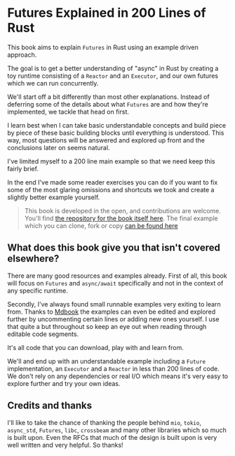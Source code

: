# Futures Explained in 200 Lines of Rust

This book aims to explain `Futures` in Rust using an example driven approach.

The goal is to get a better understanding of "async" in Rust by creating a toy
runtime consisting of a `Reactor` and an `Executor`, and our own futures which
we can run concurrently.

We'll start off a bit differently than most other explanations. Instead of
deferring some of the details about what `Futures` are and how they're
implemented, we tackle that head on first.

I learn best when I can take basic understandable concepts and build piece by
piece of these basic building blocks until everything is understood. This way,
most questions will be answered and explored up front and the conclusions later
on seems natural.

I've limited myself to a 200 line main example so that we need keep
this fairly brief.

In the end I've made some reader exercises you can do if you want to fix some
of the most glaring omissions and shortcuts we took and create a slightly better
example yourself.

> This book is developed in the open, and contributions are welcome. You'll find
> [the repository for the book itself here][book_repo]. The final example which
> you can clone, fork or copy [can be found here][example_repo]

## What does this book give you that isn't covered elsewhere?

There are many good resources and examples already. First
of all, this book will focus on `Futures` and `async/await` specifically and
not in the context of any specific runtime.

Secondly, I've always found small runnable examples very exiting to learn from. 
Thanks to [Mdbook][mdbook] the examples can even be edited and explored further
by uncommenting certain lines or adding new ones yourself. I use that quite a
but throughout so keep an eye out when reading through editable code segments.

It's all code that you can download, play with and learn from.

We'll and end up with an understandable example including a `Future`
implementation, an `Executor` and a `Reactor` in less than 200 lines of code. 
We don't rely on any dependencies or real I/O which means it's very easy to 
explore further and try your own ideas.


## Credits and thanks

I'll like to take the chance of thanking the people behind `mio`, `tokio`, 
`async_std`, `Futures`, `libc`, `crossbeam` and many other libraries which so
much is built upon.  Even the RFCs that much of the design is built upon is 
very well written and very helpful. So thanks!

[mdbook]: https://github.com/rust-lang/mdBook
[book_repo]: https://github.com/cfsamson/books-futures-explained
[example_repo]: https://github.com/cfsamson/examples-futures